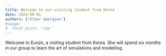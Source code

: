 ```yaml
---
title: Welcome to our visiting student from Korea
date: 2024-09-01 
authors: ["Vihar Georgiev"]
#image:
#  focal_point: 'top'
---
```

<!--more-->
Welcome to Eunjin, a visiting student from Korea. She will spend six months in our group to learn the art of simulations and modelling. 
